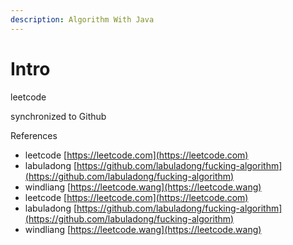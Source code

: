 ```yaml
---
description: Algorithm With Java
---
```


# Intro

leetcode

synchronized to Github

References

* leetcode [https://leetcode.com](https://leetcode.com)
* labuladong [https://github.com/labuladong/fucking-algorithm](https://github.com/labuladong/fucking-algorithm)
* windliang [https://leetcode.wang](https://leetcode.wang)
* leetcode [https://leetcode.com](https://leetcode.com)
* labuladong [https://github.com/labuladong/fucking-algorithm](https://github.com/labuladong/fucking-algorithm)
* windliang [https://leetcode.wang](https://leetcode.wang)

